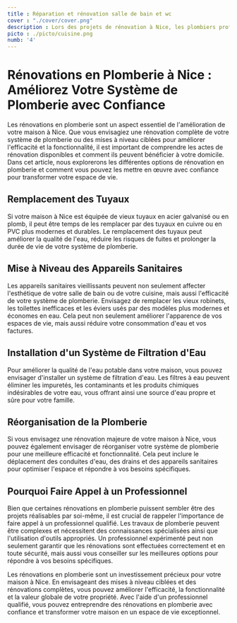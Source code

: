 ```yaml
---
title : Réparation et rénovation salle de bain et wc
cover : "./cover/cover.png"
description : Lors des projets de rénovation à Nice, les plombiers professionnels conçoivent et mettent en œuvre des systèmes de plomberie modernes et efficaces. Ils travaillent en coordination avec d'autres corps de métier pour optimiser la fonctionnalité et l'esthétique de votre espace, qu'il s'agisse de salles de bains ou de cuisines.
picto : ./picto/cuisine.png
numb: '4'
---
```


# Rénovations en Plomberie à Nice : Améliorez Votre Système de Plomberie avec Confiance

Les rénovations en plomberie sont un aspect essentiel de l'amélioration de votre maison à Nice. Que vous envisagiez une rénovation complète de votre système de plomberie ou des mises à niveau ciblées pour améliorer l'efficacité et la fonctionnalité, il est important de comprendre les actes de rénovation disponibles et comment ils peuvent bénéficier à votre domicile. Dans cet article, nous explorerons les différentes options de rénovation en plomberie et comment vous pouvez les mettre en œuvre avec confiance pour transformer votre espace de vie.

## Remplacement des Tuyaux

Si votre maison à Nice est équipée de vieux tuyaux en acier galvanisé ou en plomb, il peut être temps de les remplacer par des tuyaux en cuivre ou en PVC plus modernes et durables. Le remplacement des tuyaux peut améliorer la qualité de l'eau, réduire les risques de fuites et prolonger la durée de vie de votre système de plomberie.

## Mise à Niveau des Appareils Sanitaires

Les appareils sanitaires vieillissants peuvent non seulement affecter l'esthétique de votre salle de bain ou de votre cuisine, mais aussi l'efficacité de votre système de plomberie. Envisagez de remplacer les vieux robinets, les toilettes inefficaces et les éviers usés par des modèles plus modernes et économes en eau. Cela peut non seulement améliorer l'apparence de vos espaces de vie, mais aussi réduire votre consommation d'eau et vos factures.

## Installation d'un Système de Filtration d'Eau

Pour améliorer la qualité de l'eau potable dans votre maison, vous pouvez envisager d'installer un système de filtration d'eau. Les filtres à eau peuvent éliminer les impuretés, les contaminants et les produits chimiques indésirables de votre eau, vous offrant ainsi une source d'eau propre et sûre pour votre famille.

## Réorganisation de la Plomberie

Si vous envisagez une rénovation majeure de votre maison à Nice, vous pouvez également envisager de réorganiser votre système de plomberie pour une meilleure efficacité et fonctionnalité. Cela peut inclure le déplacement des conduites d'eau, des drains et des appareils sanitaires pour optimiser l'espace et répondre à vos besoins spécifiques.

## Pourquoi Faire Appel à un Professionnel

Bien que certaines rénovations en plomberie puissent sembler être des projets réalisables par soi-même, il est crucial de rappeler l'importance de faire appel à un professionnel qualifié. Les travaux de plomberie peuvent être complexes et nécessitent des connaissances spécialisées ainsi que l'utilisation d'outils appropriés. Un professionnel expérimenté peut non seulement garantir que les rénovations sont effectuées correctement et en toute sécurité, mais aussi vous conseiller sur les meilleures options pour répondre à vos besoins spécifiques.

Les rénovations en plomberie sont un investissement précieux pour votre maison à Nice. En envisageant des mises à niveau ciblées et des rénovations complètes, vous pouvez améliorer l'efficacité, la fonctionnalité et la valeur globale de votre propriété. Avec l'aide d'un professionnel qualifié, vous pouvez entreprendre des rénovations en plomberie avec confiance et transformer votre maison en un espace de vie exceptionnel.